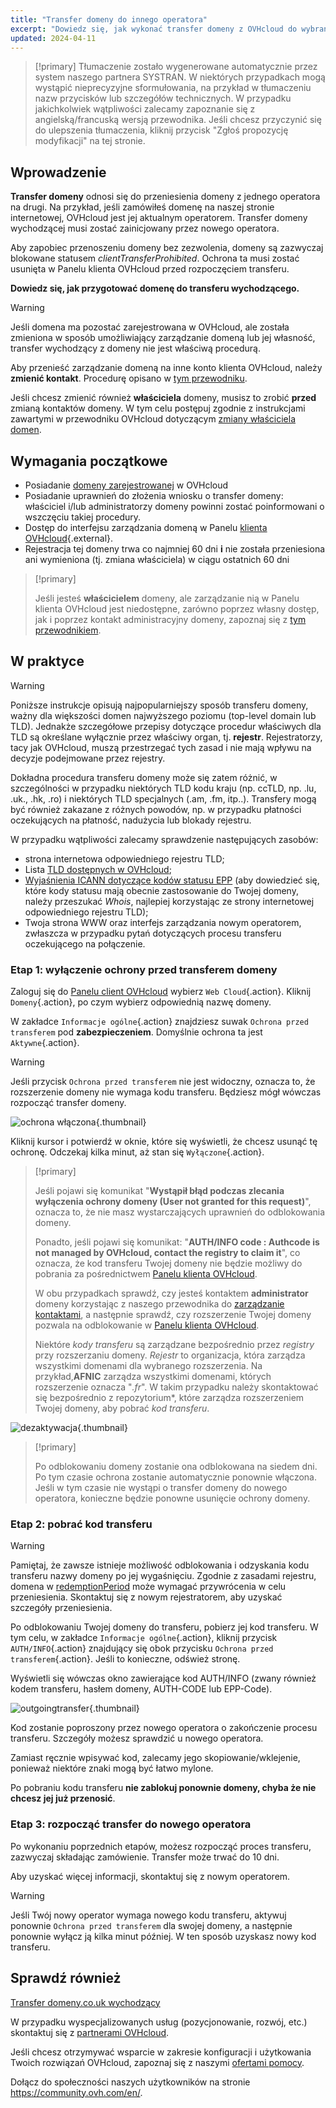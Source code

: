 ```yaml
---
title: "Transfer domeny do innego operatora"
excerpt: "Dowiedz się, jak wykonać transfer domeny z OVHcloud do wybranego operatora"
updated: 2024-04-11
---
```


> [!primary]
> Tłumaczenie zostało wygenerowane automatycznie przez system naszego partnera SYSTRAN. W niektórych przypadkach mogą wystąpić nieprecyzyjne sformułowania, na przykład w tłumaczeniu nazw przycisków lub szczegółów technicznych. W przypadku jakichkolwiek wątpliwości zalecamy zapoznanie się z angielską/francuską wersją przewodnika. Jeśli chcesz przyczynić się do ulepszenia tłumaczenia, kliknij przycisk "Zgłoś propozycję modyfikacji" na tej stronie.
> 

## Wprowadzenie

**Transfer domeny** odnosi się do przeniesienia domeny z jednego operatora na drugi. Na przykład, jeśli zamówiłeś domenę na naszej stronie internetowej, OVHcloud jest jej aktualnym operatorem. Transfer domeny wychodzącej musi zostać zainicjowany przez nowego operatora.

Aby zapobiec przenoszeniu domeny bez zezwolenia, domeny są zazwyczaj blokowane statusem *clientTransferProhibited*. Ochrona ta musi zostać usunięta w Panelu klienta OVHcloud przed rozpoczęciem transferu.

**Dowiedz się, jak przygotować domenę do transferu wychodzącego.**

> [!warning]
>
> Jeśli domena ma pozostać zarejestrowana w OVHcloud, ale została zmieniona w sposób umożliwiający zarządzanie domeną lub jej własność, transfer wychodzący z domeny nie jest właściwą procedurą.
>
> Aby przenieść zarządzanie domeną na inne konto klienta OVHcloud, należy **zmienić kontakt**. Procedurę opisano w [tym przewodniku](/pages/account_and_service_management/account_information/managing_contacts).
>
> Jeśli chcesz zmienić również **właściciela** domeny, musisz to zrobić **przed** zmianą kontaktów domeny. W tym celu postępuj zgodnie z instrukcjami zawartymi w przewodniku OVHcloud dotyczącym [zmiany właściciela domen](/pages/web_cloud/domains/trade_domain).
>

## Wymagania początkowe

- Posiadanie [domeny zarejestrowanej](/links/web/domains) w OVHcloud
- Posiadanie uprawnień do złożenia wniosku o transfer domeny: właściciel i/lub administratorzy domeny powinni zostać poinformowani o wszczęciu takiej procedury. 
- Dostęp do interfejsu zarządzania domeną w Panelu [klienta OVHcloud](/links/manager){.external}.
- Rejestracja tej domeny trwa co najmniej 60 dni **i** nie została przeniesiona ani wymieniona (tj. zmiana właściciela) w ciągu ostatnich 60 dni

> [!primary]
>
> Jeśli jesteś **właścicielem** domeny, ale zarządzanie nią w Panelu klienta OVHcloud jest niedostępne, zarówno poprzez własny dostęp, jak i poprzez kontakt administracyjny domeny, zapoznaj się z [tym przewodnikiem](/pages/account_and_service_management/account_information/managing_contacts#przypadek-wlasciciela-domeny).
>

## W praktyce

> [!warning]
>
> Poniższe instrukcje opisują najpopularniejszy sposób transferu domeny, ważny dla większości domen najwyższego poziomu (top-level domain lub TLD). Jednakże szczegółowe przepisy dotyczące procedur właściwych dla TLD są określane wyłącznie przez właściwy organ, tj. **rejestr**. Rejestratorzy, tacy jak OVHcloud, muszą przestrzegać tych zasad i nie mają wpływu na decyzje podejmowane przez rejestry.
>
> Dokładna procedura transferu domeny może się zatem różnić, w szczególności w przypadku niektórych TLD kodu kraju (np. ccTLD, np. .lu, .uk., .hk, .ro) i niektórych TLD specjalnych (.am, .fm, itp..). Transfery mogą być również zakazane z różnych powodów, np. w przypadku płatności oczekujących na płatność, nadużycia lub blokady rejestru.
>
> W przypadku wątpliwości zalecamy sprawdzenie następujących zasobów:
>
> - strona internetowa odpowiedniego rejestru TLD;
> - Lista [TLD dostępnych w OVHcloud](https://www.ovhcloud.com/pl/domains/tld/);
> - [Wyjaśnienia ICANN dotyczące kodów statusu EPP](https://www.icann.org/resources/pages/epp-status-codes-2014-06-16-en) (aby dowiedzieć się, które kody statusu mają obecnie zastosowanie do Twojej domeny, należy przeszukać *Whois*, najlepiej korzystając ze strony internetowej odpowiedniego rejestru TLD);
> - Twoja strona WWW oraz interfejs zarządzania nowym operatorem, zwłaszcza w przypadku pytań dotyczących procesu transferu oczekującego na połączenie.
>

### Etap 1: wyłączenie ochrony przed transferem domeny

Zaloguj się do [Panelu client OVHcloud](/links/manager) wybierz `Web Cloud`{.action}. Kliknij `Domeny`{.action}, po czym wybierz odpowiednią nazwę domeny.

W zakładce `Informacje ogólne`{.action} znajdziesz suwak `Ochrona przed transferem` pod **zabezpieczeniem**. Domyślnie ochrona ta jest `Aktywne`{.action}.

> [!warning]
>
> Jeśli przycisk `Ochrona przed transferem` nie jest widoczny, oznacza to, że rozszerzenie domeny nie wymaga kodu transferu. Będziesz mógł wówczas rozpocząć transfer domeny.

![ochrona włączona](images/protection-against-domain-name-transfert-enabled.png){.thumbnail}

Kliknij kursor i potwierdź w oknie, które się wyświetli, że chcesz usunąć tę ochronę. Odczekaj kilka minut, aż stan się `Wyłączone`{.action}.

> [!primary]
>
> Jeśli pojawi się komunikat "**Wystąpił błąd podczas zlecania wyłączenia ochrony domeny (User not granted for this request)**", oznacza to, że nie masz wystarczających uprawnień do odblokowania domeny. 
>
> Ponadto, jeśli pojawi się komunikat: "**AUTH/INFO code : Authcode is not managed by OVHcloud, contact the registry to claim it**", co oznacza, że kod transferu Twojej domeny nie będzie możliwy do pobrania za pośrednictwem [Panelu klienta OVHcloud](/links/manager).  
> 
> W obu przypadkach sprawdź, czy jesteś kontaktem **administrator** domeny korzystając z naszego przewodnika do [zarządzanie kontaktami](/pages/account_and_service_management/account_information/managing_contacts), a następnie sprawdź, czy rozszerzenie Twojej domeny pozwala na odblokowanie w [Panelu klienta OVHcloud](/links/manager).
> 
> Niektóre *kody transferu* są zarządzane bezpośrednio przez *registry* przy rozszerzaniu domeny. *Rejestr* to organizacja, która zarządza wszystkimi domenami dla wybranego rozszerzenia. Na przykład,**AFNIC** zarządza wszystkimi domenami, których rozszerzenie oznacza "*.fr*". W takim przypadku należy skontaktować się bezpośrednio z repozytorium*, które zarządza rozszerzeniem Twojej domeny, aby pobrać *kod transferu*.
>

![dezaktywacja](images/protection-against-domain-name-transfert-deactivating.png){.thumbnail}

> [!primary]
>
> Po odblokowaniu domeny zostanie ona odblokowana na siedem dni. Po tym czasie ochrona zostanie automatycznie ponownie włączona. Jeśli w tym czasie nie wystąpi o transfer domeny do nowego operatora, konieczne będzie ponowne usunięcie ochrony domeny.
>

### Etap 2: pobrać kod transferu

> [!warning]
>
> Pamiętaj, że zawsze istnieje możliwość odblokowania i odzyskania kodu transferu nazwy domeny po jej wygaśnięciu. Zgodnie z zasadami rejestru, domena w [redemptionPeriod](https://www.icann.org/resources/pages/epp-status-codes-2014-06-16-en) może wymagać przywrócenia w celu przeniesienia. Skontaktuj się z nowym rejestratorem, aby uzyskać szczegóły przeniesienia.
>

Po odblokowaniu Twojej domeny do transferu, pobierz jej kod transferu.  W tym celu, w zakładce `Informacje ogólne`{.action}, kliknij przycisk `AUTH/INFO`{.action} znajdujący się obok przycisku `Ochrona przed transferem`{.action}. Jeśli to konieczne, odśwież stronę.

Wyświetli się wówczas okno zawierające kod AUTH/INFO (zwany również kodem transferu, hasłem domeny, AUTH-CODE lub EPP-Code).

![outgoingtransfer](images/protection-against-domain-name-transfert-disabled.png){.thumbnail}

Kod zostanie poproszony przez nowego operatora o zakończenie procesu transferu. Szczegóły możesz sprawdzić u nowego operatora.

Zamiast ręcznie wpisywać kod, zalecamy jego skopiowanie/wklejenie, ponieważ niektóre znaki mogą być łatwo mylone.

Po pobraniu kodu transferu **nie zablokuj ponownie domeny, chyba że nie chcesz jej już przenosić**.

### Etap 3: rozpocząć transfer do nowego operatora

Po wykonaniu poprzednich etapów, możesz rozpocząć proces transferu, zazwyczaj składając zamówienie. Transfer może trwać do 10 dni. 

Aby uzyskać więcej informacji, skontaktuj się z nowym operatorem.

> [!warning]
>
> Jeśli Twój nowy operator wymaga nowego kodu transferu, aktywuj ponownie `Ochrona przed transferem` dla swojej domeny, a następnie ponownie wyłącz ją kilka minut później. W ten sposób uzyskasz nowy kod transferu.
>

## Sprawdź również

[Transfer domeny.co.uk wychodzący](/pages/web_cloud/domains/transfer_outgoing_couk)

W przypadku wyspecjalizowanych usług (pozycjonowanie, rozwój, etc.) skontaktuj się z [partnerami OVHcloud](https://partner.ovhcloud.com/pl/).

Jeśli chcesz otrzymywać wsparcie w zakresie konfiguracji i użytkowania Twoich rozwiązań OVHcloud, zapoznaj się z naszymi [ofertami pomocy](/links/support).

Dołącz do społeczności naszych użytkowników na stronie <https://community.ovh.com/en/>. 